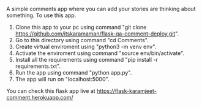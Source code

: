 A simple comments app where you can add your stories are thinking about something.
To use this app.
1. Clone this app to your pc using command "git clone https://github.com/itskaramaman/flask-qa-comment-deploy.git".
2. Go to this directory using command "cd Comments".
3. Create virtual enviroment using "python3 -m venv env".
4. Activate the enviroment using command "source env/bin/activate".
5. Install all the requirements using command "pip install -r requirements.txt".
6. Run the app using command "python app.py".
7. The app will run on "localhost:5000".

You can check this flask app live at https://flask-karamjeet-comment.herokuapp.com/
